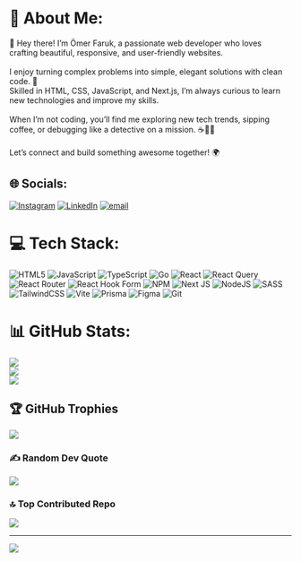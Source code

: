 # 💫 About Me:
👋 Hey there! I’m Ömer Faruk, a passionate web developer who loves crafting beautiful, responsive, and user-friendly websites.<br><br>I enjoy turning complex problems into simple, elegant solutions with clean code. 🚀<br>Skilled in HTML, CSS, JavaScript, and Next.js, I’m always curious to learn new technologies and improve my skills.<br><br>When I’m not coding, you’ll find me exploring new tech trends, sipping coffee, or debugging like a detective on a mission. ☕🕵️‍♂️<br><br>Let’s connect and build something awesome together! 🌍


## 🌐 Socials:
[![Instagram](https://img.shields.io/badge/Instagram-%23E4405F.svg?logo=Instagram&logoColor=white)](https://instagram.com/_mr_isik) [![LinkedIn](https://img.shields.io/badge/LinkedIn-%230077B5.svg?logo=linkedin&logoColor=white)](https://linkedin.com/in/ömer-faruk-işik-231615290) [![email](https://img.shields.io/badge/Email-D14836?logo=gmail&logoColor=white)](mailto:faruk_isik_24@hotmail.com) 

# 💻 Tech Stack:
![HTML5](https://img.shields.io/badge/html5-%23E34F26.svg?style=for-the-badge&logo=html5&logoColor=white) ![JavaScript](https://img.shields.io/badge/javascript-%23323330.svg?style=for-the-badge&logo=javascript&logoColor=%23F7DF1E) ![TypeScript](https://img.shields.io/badge/typescript-%23007ACC.svg?style=for-the-badge&logo=typescript&logoColor=white) ![Go](https://img.shields.io/badge/go-%2300ADD8.svg?style=for-the-badge&logo=go&logoColor=white) ![React](https://img.shields.io/badge/react-%2320232a.svg?style=for-the-badge&logo=react&logoColor=%2361DAFB) ![React Query](https://img.shields.io/badge/-React%20Query-FF4154?style=for-the-badge&logo=react%20query&logoColor=white) ![React Router](https://img.shields.io/badge/React_Router-CA4245?style=for-the-badge&logo=react-router&logoColor=white) ![React Hook Form](https://img.shields.io/badge/React%20Hook%20Form-%23EC5990.svg?style=for-the-badge&logo=reacthookform&logoColor=white) ![NPM](https://img.shields.io/badge/NPM-%23CB3837.svg?style=for-the-badge&logo=npm&logoColor=white) ![Next JS](https://img.shields.io/badge/Next-black?style=for-the-badge&logo=next.js&logoColor=white) ![NodeJS](https://img.shields.io/badge/node.js-6DA55F?style=for-the-badge&logo=node.js&logoColor=white) ![SASS](https://img.shields.io/badge/SASS-hotpink.svg?style=for-the-badge&logo=SASS&logoColor=white) ![TailwindCSS](https://img.shields.io/badge/tailwindcss-%2338B2AC.svg?style=for-the-badge&logo=tailwind-css&logoColor=white) ![Vite](https://img.shields.io/badge/vite-%23646CFF.svg?style=for-the-badge&logo=vite&logoColor=white) ![Prisma](https://img.shields.io/badge/Prisma-3982CE?style=for-the-badge&logo=Prisma&logoColor=white) ![Figma](https://img.shields.io/badge/figma-%23F24E1E.svg?style=for-the-badge&logo=figma&logoColor=white) ![Git](https://img.shields.io/badge/git-%23F05033.svg?style=for-the-badge&logo=git&logoColor=white)
# 📊 GitHub Stats:
![](https://github-readme-stats.vercel.app/api?username=mr-isik&theme=blue_navy&hide_border=false&include_all_commits=true&count_private=false)<br/>
![](https://github-readme-streak-stats.herokuapp.com/?user=mr-isik&theme=blue_navy&hide_border=false)<br/>
![](https://github-readme-stats.vercel.app/api/top-langs/?username=mr-isik&theme=blue_navy&hide_border=false&include_all_commits=true&count_private=false&layout=compact)

## 🏆 GitHub Trophies
![](https://github-profile-trophy.vercel.app/?username=mr-isik&theme=radical&no-frame=false&no-bg=true&margin-w=4)

### ✍️ Random Dev Quote
![](https://quotes-github-readme.vercel.app/api?type=horizontal&theme=radical)

### 🔝 Top Contributed Repo
![](https://github-contributor-stats.vercel.app/api?username=mr-isik&limit=5&theme=dark&combine_all_yearly_contributions=true)

---
[![](https://visitcount.itsvg.in/api?id=mr-isik&icon=8&color=9)](https://visitcount.itsvg.in)

<!-- Proudly created with GPRM ( https://gprm.itsvg.in ) -->

